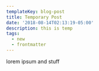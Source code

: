 ```yaml
---
templateKey: blog-post
title: Temporary Post
date: '2018-08-14T02:13:19-05:00'
description: this is temp
tags:
  - new
  - frontmatter
---
```

lorem ipsum and stuff
